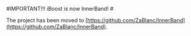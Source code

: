 
#IMPORTANT!!! iBoost is now InnerBand! #

The project has been moved to [https://github.com/ZaBlanc/InnerBand](https://github.com/ZaBlanc/InnerBand).

